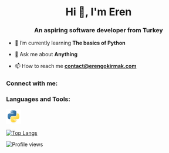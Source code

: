 <h1 align="center">Hi 👋, I'm Eren</h1>
<h3 align="center">An aspiring software developer from Turkey</h3>

- 🌱 I’m currently learning **The basics of Python**

- 💬 Ask me about **Anything**

- 📫 How to reach me **contact@erengokirmak.com**

<h3 align="left">Connect with me:</h3>
<p align="left">
</p>

<h3 align="left">Languages and Tools:</h3>
<p align="left"> <a href="https://www.python.org" target="_blank" rel="noreferrer"> <img src="https://raw.githubusercontent.com/devicons/devicon/master/icons/python/python-original.svg" alt="python" width="40" height="40"/> </a> </p>

[![Top Langs](https://github-readme-stats.vercel.app/api/top-langs/?username=ErenGokirmak)](https://github.com/anuraghazra/github-readme-stats)

![Profile views](https://gpvc.arturio.dev/fallenr1very)
